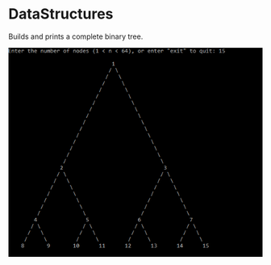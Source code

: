 # DataStructures

Builds and prints a complete binary tree.

![demo](/DataStructure.Tree.Test.EndToEnd/demo.png?raw=true "Demo")